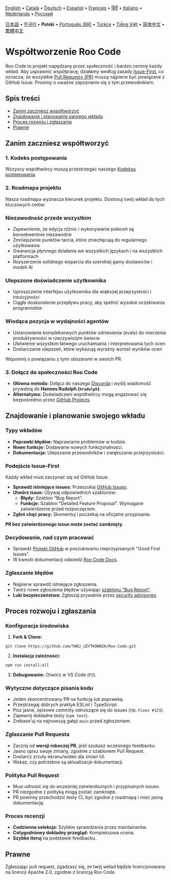 [English](../../CONTRIBUTING.md) • [Català](../ca/CONTRIBUTING.md) • [Deutsch](../de/CONTRIBUTING.md) • [Español](../es/CONTRIBUTING.md) • [Français](../fr/CONTRIBUTING.md) • [हिंदी](../hi/CONTRIBUTING.md) • [Italiano](../it/CONTRIBUTING.md) • [Nederlands](../nl/CONTRIBUTING.md) • [Русский](../ru/CONTRIBUTING.md)

[日本語](../ja/CONTRIBUTING.md) • [한국어](../ko/CONTRIBUTING.md) • <b>Polski</b> • [Português (BR)](../pt-BR/CONTRIBUTING.md) • [Türkçe](../tr/CONTRIBUTING.md) • [Tiếng Việt](../vi/CONTRIBUTING.md) • [简体中文](../zh-CN/CONTRIBUTING.md) • [繁體中文](../zh-TW/CONTRIBUTING.md)

# Współtworzenie Roo Code

Roo Code to projekt napędzany przez społeczność i bardzo cenimy każdy wkład. Aby usprawnić współpracę, działamy według zasady [Issue-First](#podejście-issue-first), co oznacza, że wszystkie [Pull Requesty (PR)](#zgłaszanie-pull-requesta) muszą najpierw być powiązane z GitHub Issue. Prosimy o uważne zapoznanie się z tym przewodnikiem.

## Spis treści

- [Zanim zaczniesz współtworzyć](#zanim-zaczniesz-współtworzyć)
- [Znajdowanie i planowanie swojego wkładu](#znajdowanie-i-planowanie-swojego-wkładu)
- [Proces rozwoju i zgłaszania](#proces-rozwoju-i-zgłaszania)
- [Prawne](#prawne)

## Zanim zaczniesz współtworzyć

### 1. Kodeks postępowania

Wszyscy współtwórcy muszą przestrzegać naszego [Kodeksu postępowania](./CODE_OF_CONDUCT.md).

### 2. Roadmapa projektu

Nasza roadmapa wyznacza kierunek projektu. Dostosuj swój wkład do tych kluczowych celów:

### Niezawodność przede wszystkim

- Zapewnienie, że edycja różnic i wykonywanie poleceń są konsekwentnie niezawodne
- Zmniejszenie punktów tarcia, które zniechęcają do regularnego użytkowania
- Gwarancja płynnego działania we wszystkich językach i na wszystkich platformach
- Rozszerzenie solidnego wsparcia dla szerokiej gamy dostawców i modeli AI

### Ulepszone doświadczenie użytkownika

- Uproszczenie interfejsu użytkownika dla większej przejrzystości i intuicyjności
- Ciągłe doskonalenie przepływu pracy, aby spełnić wysokie oczekiwania programistów

### Wiodąca pozycja w wydajności agentów

- Ustanowienie kompleksowych punktów odniesienia (evals) do mierzenia produktywności w rzeczywistym świecie
- Ułatwienie wszystkim łatwego uruchamiania i interpretowania tych ocen
- Dostarczanie ulepszeń, które wykazują wyraźny wzrost wyników ocen

Wspomnij o powiązaniu z tymi obszarami w swoich PR.

### 3. Dołącz do społeczności Roo Code

- **Główna metoda:** Dołącz do naszego [Discorda](https://discord.gg/roocode) i wyślij wiadomość prywatną do **Hannes Rudolph (`hrudolph`)**.
- **Alternatywa:** Doświadczeni współtwórcy mogą angażować się bezpośrednio przez [GitHub Projects](https://github.com/orgs/RooCodeInc/projects/1).

## Znajdowanie i planowanie swojego wkładu

### Typy wkładów

- **Poprawki błędów:** Naprawianie problemów w kodzie.
- **Nowe funkcje:** Dodawanie nowych funkcjonalności.
- **Dokumentacja:** Ulepszanie przewodników i zwiększanie przejrzystości.

### Podejście Issue-First

Każdy wkład musi zaczynać się od GitHub Issue.

- **Sprawdź istniejące issues:** Przeszukaj [GitHub Issues](https://github.com/RooCodeInc/Roo-Code/issues).
- **Utwórz issue:** Używaj odpowiednich szablonów:
    - **Błędy:** Szablon "Bug Report".
    - **Funkcje:** Szablon "Detailed Feature Proposal". Wymagane zatwierdzenie przed rozpoczęciem.
- **Zgłoś chęć pracy:** Skomentuj i poczekaj na oficjalne przypisanie.

**PR bez zatwierdzonego issue może zostać zamknięty.**

### Decydowanie, nad czym pracować

- Sprawdź [Projekt GitHub](https://github.com/orgs/RooCodeInc/projects/1) w poszukiwaniu nieprzypisanych "Good First Issues".
- W kwestii dokumentacji odwiedź [Roo Code Docs](https://github.com/RooCodeInc/Roo-Code-Docs).

### Zgłaszanie błędów

- Najpierw sprawdź istniejące zgłoszenia.
- Twórz nowe zgłoszenia błędów używając [szablonu "Bug Report"](https://github.com/RooCodeInc/Roo-Code/issues/new/choose).
- **Luki bezpieczeństwa:** Zgłaszaj prywatnie przez [security advisories](https://github.com/RooCodeInc/Roo-Code/security/advisories/new).

## Proces rozwoju i zgłaszania

### Konfiguracja środowiska

1. **Fork & Clone:**

```
git clone https://github.com/TWÓJ_UŻYTKOWNIK/Roo-Code.git
```

2. **Instalacja zależności:**

```
npm run install:all
```

3. **Debugowanie:** Otwórz w VS Code (`F5`).

### Wytyczne dotyczące pisania kodu

- Jeden skoncentrowany PR na funkcję lub poprawkę.
- Przestrzegaj dobrych praktyk ESLint i TypeScript.
- Pisz jasne, opisowe commity odnoszące się do issues (np. `Fixes #123`).
- Zapewnij dokładne testy (`npm test`).
- Zrebase'uj na najnowszą gałąź `main` przed zgłoszeniem.

### Zgłaszanie Pull Requesta

- Zacznij od **wersji roboczej PR**, jeśli szukasz wczesnego feedbacku.
- Jasno opisz swoje zmiany, zgodnie z szablonem Pull Request.
- Dostarcz zrzuty ekranu/wideo dla zmian UI.
- Wskaż, czy potrzebne są aktualizacje dokumentacji.

### Polityka Pull Request

- Musi odnosić się do wcześniej zatwierdzonych i przypisanych issues.
- PR niezgodne z polityką mogą zostać zamknięte.
- PR powinny przechodzić testy CI, być zgodne z roadmapą i mieć jasną dokumentację.

### Proces recenzji

- **Codzienna selekcja:** Szybkie sprawdzenia przez maintainerów.
- **Cotygodniowy dokładny przegląd:** Kompleksowa ocena.
- **Szybko iteruj** na podstawie feedbacku.

## Prawne

Zgłaszając pull request, zgadzasz się, że twój wkład będzie licencjonowany na licencji Apache 2.0, zgodnie z licencją Roo Code.
